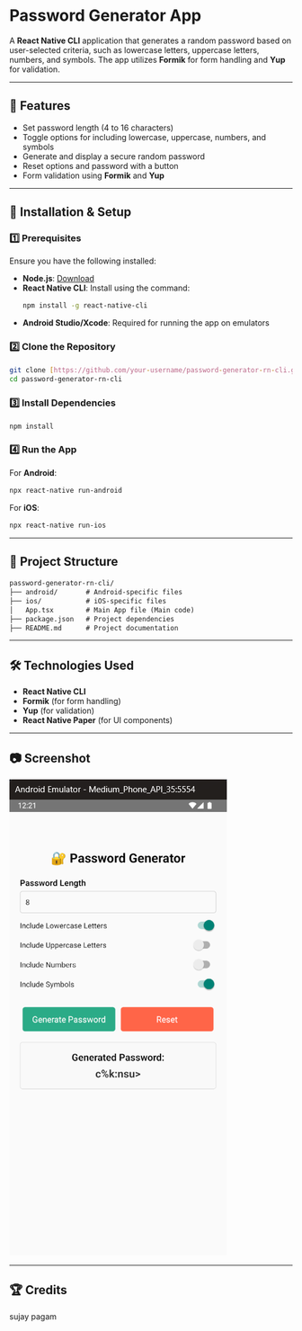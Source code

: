 # Password Generator App

A **React Native CLI** application that generates a random password based on user-selected criteria, such as lowercase letters, uppercase letters, numbers, and symbols. The app utilizes **Formik** for form handling and **Yup** for validation.

---

## 📌 Features
- Set password length (4 to 16 characters)
- Toggle options for including lowercase, uppercase, numbers, and symbols
- Generate and display a secure random password
- Reset options and password with a button
- Form validation using **Formik** and **Yup**

---

## 📲 Installation & Setup

### 1️⃣ Prerequisites
Ensure you have the following installed:
- **Node.js**: [Download](https://nodejs.org/)
- **React Native CLI**: Install using the command:
  ```sh
  npm install -g react-native-cli
  ```
- **Android Studio/Xcode**: Required for running the app on emulators

### 2️⃣ Clone the Repository
```sh
git clone [https://github.com/your-username/password-generator-rn-cli.git](https://github.com/5ujay/React-Native/tree/main/Project03)
cd password-generator-rn-cli
```

### 3️⃣ Install Dependencies
```sh
npm install
```

### 4️⃣ Run the App
For **Android**:
```sh
npx react-native run-android
```
For **iOS**:
```sh
npx react-native run-ios
```

---

## 📂 Project Structure
```
password-generator-rn-cli/
├── android/       # Android-specific files
├── ios/           # iOS-specific files
│   App.tsx        # Main App file (Main code)
├── package.json   # Project dependencies
├── README.md      # Project documentation
```

---

## 🛠️ Technologies Used
- **React Native CLI**
- **Formik** (for form handling)
- **Yup** (for validation)
- **React Native Paper** (for UI components)

---

## 📷 Screenshot
![Password Generator](./project03output.png)

---

## 🏆 Credits
sujay pagam

